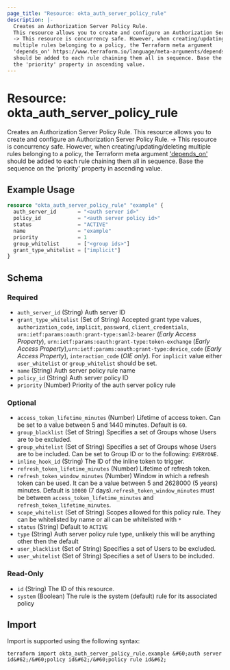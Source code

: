 ```yaml
---
page_title: "Resource: okta_auth_server_policy_rule"
description: |-
  Creates an Authorization Server Policy Rule.
  This resource allows you to create and configure an Authorization Server Policy Rule.
  -> This resource is concurrency safe. However, when creating/updating/deleting
  multiple rules belonging to a policy, the Terraform meta argument
  'depends_on' https://www.terraform.io/language/meta-arguments/depends_on
  should be added to each rule chaining them all in sequence. Base the sequence on
  the 'priority' property in ascending value.
---
```


# Resource: okta_auth_server_policy_rule

Creates an Authorization Server Policy Rule.
This resource allows you to create and configure an Authorization Server Policy Rule.
-> This resource is concurrency safe. However, when creating/updating/deleting
multiple rules belonging to a policy, the Terraform meta argument
['depends_on'](https://www.terraform.io/language/meta-arguments/depends_on)
should be added to each rule chaining them all in sequence. Base the sequence on
the 'priority' property in ascending value.

## Example Usage

```terraform
resource "okta_auth_server_policy_rule" "example" {
  auth_server_id       = "<auth server id>"
  policy_id            = "<auth server policy id>"
  status               = "ACTIVE"
  name                 = "example"
  priority             = 1
  group_whitelist      = ["<group ids>"]
  grant_type_whitelist = ["implicit"]
}
```

<!-- schema generated by tfplugindocs -->
## Schema

### Required

- `auth_server_id` (String) Auth server ID
- `grant_type_whitelist` (Set of String) Accepted grant type values, `authorization_code`, `implicit`, `password`, `client_credentials`, `urn:ietf:params:oauth:grant-type:saml2-bearer` (*Early Access Property*), `urn:ietf:params:oauth:grant-type:token-exchange` (*Early Access Property*),`urn:ietf:params:oauth:grant-type:device_code` (*Early Access Property*), `interaction_code` (*OIE only*). For `implicit` value either `user_whitelist` or `group_whitelist` should be set.
- `name` (String) Auth server policy rule name
- `policy_id` (String) Auth server policy ID
- `priority` (Number) Priority of the auth server policy rule

### Optional

- `access_token_lifetime_minutes` (Number) Lifetime of access token. Can be set to a value between 5 and 1440 minutes. Default is `60`.
- `group_blacklist` (Set of String) Specifies a set of Groups whose Users are to be excluded.
- `group_whitelist` (Set of String) Specifies a set of Groups whose Users are to be included. Can be set to Group ID or to the following: `EVERYONE`.
- `inline_hook_id` (String) The ID of the inline token to trigger.
- `refresh_token_lifetime_minutes` (Number) Lifetime of refresh token.
- `refresh_token_window_minutes` (Number) Window in which a refresh token can be used. It can be a value between 5 and 2628000 (5 years) minutes. Default is `10080` (7 days).`refresh_token_window_minutes` must be between `access_token_lifetime_minutes` and `refresh_token_lifetime_minutes`.
- `scope_whitelist` (Set of String) Scopes allowed for this policy rule. They can be whitelisted by name or all can be whitelisted with ` * `
- `status` (String) Default to `ACTIVE`
- `type` (String) Auth server policy rule type, unlikely this will be anything other then the default
- `user_blacklist` (Set of String) Specifies a set of Users to be excluded.
- `user_whitelist` (Set of String) Specifies a set of Users to be included.

### Read-Only

- `id` (String) The ID of this resource.
- `system` (Boolean) The rule is the system (default) rule for its associated policy

## Import

Import is supported using the following syntax:

```shell
terraform import okta_auth_server_policy_rule.example &#60;auth server id&#62;/&#60;policy id&#62;/&#60;policy rule id&#62;
```
